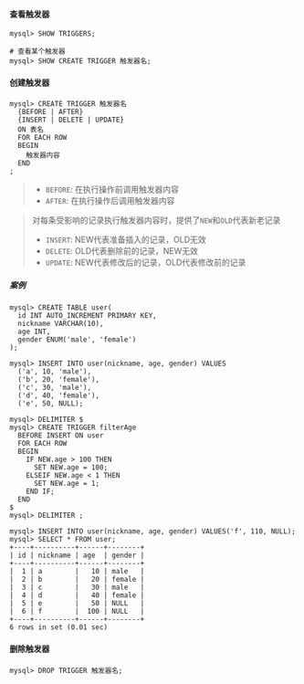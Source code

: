 #### 查看触发器

```mysql
mysql> SHOW TRIGGERS;
```

```mysql
# 查看某个触发器
mysql> SHOW CREATE TRIGGER 触发器名;
```

#### 创建触发器

```mysql
mysql> CREATE TRIGGER 触发器名
  {BEFORE | AFTER}
  {INSERT | DELETE | UPDATE}
  ON 表名
  FOR EACH ROW
  BEGIN
    触发器内容
  END
;
```

> - `BEFORE`: 在执行操作前调用触发器内容
> - `AFTER`: 在执行操作后调用触发器内容

> 对每条受影响的记录执行触发器内容时，提供了`NEW`和`OLD`代表新老记录
> - `INSERT`: NEW代表准备插入的记录，OLD无效
> - `DELETE`: OLD代表删除前的记录，NEW无效
> - `UPDATE`: NEW代表修改后的记录，OLD代表修改前的记录

##### 案例

```mysql
mysql> CREATE TABLE user(
  id INT AUTO_INCREMENT PRIMARY KEY,
  nickname VARCHAR(10),
  age INT,
  gender ENUM('male', 'female')
);

mysql> INSERT INTO user(nickname, age, gender) VALUES
  ('a', 10, 'male'),
  ('b', 20, 'female'),
  ('c', 30, 'male'),
  ('d', 40, 'female'),
  ('e', 50, NULL);
```

```mysql
mysql> DELIMITER $
mysql> CREATE TRIGGER filterAge
  BEFORE INSERT ON user
  FOR EACH ROW
  BEGIN
    IF NEW.age > 100 THEN
      SET NEW.age = 100;
    ELSEIF NEW.age < 1 THEN
      SET NEW.age = 1;
    END IF;
  END
$
mysql> DELIMITER ;
```

```mysql
mysql> INSERT INTO user(nickname, age, gender) VALUES('f', 110, NULL);
mysql> SELECT * FROM user;
+----+----------+------+--------+
| id | nickname | age  | gender |
+----+----------+------+--------+
|  1 | a        |   10 | male   |
|  2 | b        |   20 | female |
|  3 | c        |   30 | male   |
|  4 | d        |   40 | female |
|  5 | e        |   50 | NULL   |
|  6 | f        |  100 | NULL   |
+----+----------+------+--------+
6 rows in set (0.01 sec)
```

#### 删除触发器

```mysql
mysql> DROP TRIGGER 触发器名;
```